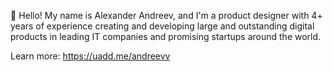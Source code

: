 👋 Hello! My name is Alexander Andreev, and I'm a product designer with 4+ years of experience creating and developing large and outstanding digital products in leading IT companies and promising startups around the world.

Learn more: https://uadd.me/andreevv
